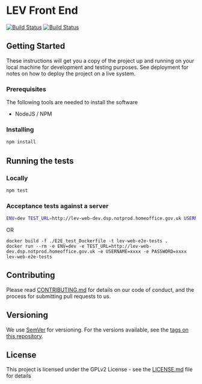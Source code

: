 # LEV Front End

[![Build Status](https://travis-ci.org/UKHomeOffice/lev-web.svg?branch=master)](https://travis-ci.org/UKHomeOffice/lev-web)
[![Build Status](https://drone.digital.homeoffice.gov.uk/api/badges/UKHomeOffice/lev-web/status.svg)](https://drone.digital.homeoffice.gov.uk/UKHomeOffice/lev-web)

## Getting Started

These instructions will get you a copy of the project up and running on your local machine for development and testing purposes. See deployment for notes on how to deploy the project on a live system.

### Prerequisites

The following tools are needed to install the software
- NodeJS / NPM

### Installing
```bash
npm install
```

## Running the tests

### Locally
```bash
npm test
```

### Acceptance tests against a server
```bash
ENV=dev TEST_URL=http://lev-web-dev.dsp.notprod.homeoffice.gov.uk USERNAME=xxxx PASSWORD=xxxx npm run chimp
```
OR
```
docker build -f ./E2E_test_Dockerfile -t lev-web-e2e-tests .
docker run --rm -e ENV=dev -e TEST_URL=http://lev-web-dev.dsp.notprod.homeoffice.gov.uk -e USERNAME=xxxx -e PASSWORD=xxxx lev-web-e2e-tests
```

## Contributing

Please read [CONTRIBUTING.md](CONTRIBUTING.md) for details on our code of conduct, and the process for submitting pull requests to us.

## Versioning

We use [SemVer](http://semver.org/) for versioning. For the versions available, see the [tags on this repository](https://github.com/your/project/tags).

## License

This project is licensed under the GPLv2 License - see the [LICENSE.md](LICENSE.md) file for details
